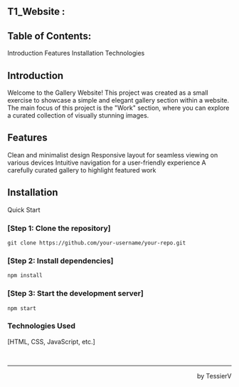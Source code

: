## T1_Website :

## Table of Contents:
Introduction
Features
Installation
Technologies


## Introduction
Welcome to the Gallery Website! This project was created as a small exercise to showcase a simple and elegant gallery section within a website. The main focus of this project is the "Work" section, where you can explore a curated collection of visually stunning images.

## Features
Clean and minimalist design
Responsive layout for seamless viewing on various devices
Intuitive navigation for a user-friendly experience
A carefully curated gallery to highlight featured work

## Installation

Quick Start

### [Step 1: Clone the repository]

`git clone https://github.com/your-username/your-repo.git`

### [Step 2: Install dependencies]

`npm install`

### [Step 3: Start the development server]

`npm start`


### Technologies Used
[HTML, CSS, JavaScript, etc.]


<br/><hr>
<p align="right">by TessierV</p>